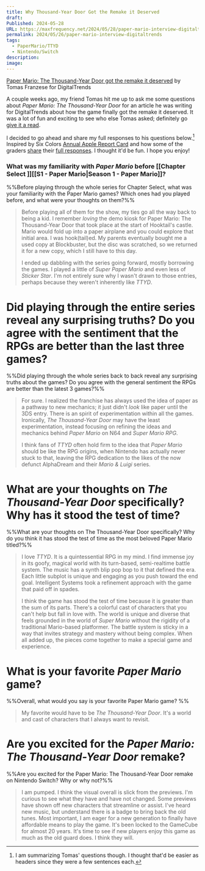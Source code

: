 ```yaml
---
title: Why Thousand-Year Door Got the Remake it Deserved
draft: 
Published: 2024-05-28
URL: https://maxfrequency.net/2024/05/28/paper-mario-interview-digitaltrends
permalink: 2024/05/26/paper-mario-interview-digitaltrends
tags:
  - PaperMario/TTYD
  - Nintendo/Switch
description: 
image:
---
```

[Paper Mario: The Thousand-Year Door got the remake it deserved](https://www.digitaltrends.com/gaming/paper-mario-the-thousand-year-door-retrospective/) by Tomas Franzese for DigitalTrends

A couple weeks ago, my friend Tomas hit me up to ask me some questions about *Paper Mario: The Thousand-Year Door* for an article he was writing for DigitalTrends about how the game finally got the remake it deserved. It was a lot of fun and exciting to see who else Tomas asked; definitely go [give it a read](https://www.digitaltrends.com/gaming/paper-mario-the-thousand-year-door-retrospective/).

I decided to go ahead and share my full responses to his questions below.[^1] Inspired by Six Colors [Annual Apple Report Card](https://sixcolors.com/post/2024/02/apple-in-2023-the-six-colors-report-card/) and how some of the graders [share](https://daringfireball.net/2024/03/my_2023_apple_report_card) their [full responses](https://512pixels.net/2024/02/my-2023-six-colors-report-card-replies/). I thought it'd be fun. I hope you enjoy!

### What was my familiarity with *Paper Mario* before [[Chapter Select ]][[S1 - Paper Mario|Season 1 - Paper Mario]]?

%%Before playing through the whole series for Chapter Select, what was your familiarity with the Paper Mario games? Which ones had you played before, and what were your thoughts on them?%%

> Before playing all of them for the show, my ties go all the way back to being a kid. I remember *loving* the demo kiosk for Paper Mario: The Thousand-Year Door that took place at the start of Hooktail's castle. Mario would fold up into a paper airplane and you could explore that initial area. I was hook(tail)ed. My parents eventually bought me a used copy at Blockbuster, but the disc was scratched, so we returned it for a new copy, which I still have to this day.
> 
> I ended up dabbling with the series going forward, mostly borrowing the games. I played a little of *Super Paper Mario* and even less of *Sticker Star*. I'm not entirely sure why I wasn't drawn to those entries, perhaps because they weren't inherently like *TTYD*. 
# Did playing through the entire series reveal any surprising truths? Do you agree with the sentiment that the RPGs are better than the last three games?

%%Did playing through the whole series back to back reveal any surprising truths about the games? Do you agree with the general sentiment the RPGs are better than the latest 3 games?%%

> For sure. I realized the franchise has always used the idea of paper as a pathway to new mechanics; it just didn't *look* like paper until the 3DS entry. There is an spirit of experimentation within all the games. Ironically, *The Thousand-Year Door* may have the least experimentation, instead focusing on refining the ideas and mechanics behind *Paper Mario* on N64 and *Super Mario RPG*. 
> 
> I think fans of *TTYD* often hold firm to the idea that *Paper Mario* should be like the RPG origins, when Nintendo has actually never stuck to that, leaving the RPG dedication to the likes of the now defunct AlphaDream and their *Mario & Luigi* series.

# What are your thoughts on *The Thousand-Year Door* specifically? Why has it stood the test of time?

%%What are your thoughts on The Thousand-Year Door specifically? Why do you think it has stood the test of time as the most beloved Paper Mario titled?%%

> I love *TTYD*. It is a quintessential RPG in my mind. I find immense joy in its goofy, magical world with its turn-based, semi-realtime battle system. The music has a synth blip pop bop to it that defined the era. Each little subplot is unique and engaging as you push toward the end goal. Intelligent Systems took a refinement approach with the game that paid off in spades.
> 
> I think the game has stood the test of time because it is greater than the sum of its parts. There's a colorful cast of characters that you can't help but fall in love with. The world is unique and diverse that feels grounded in the world of *Super Mario* without the rigidity of a traditional Mario-based platformer. The battle system is sticky in a way that invites strategy and mastery without being complex. When all added up, the pieces come together to make a special game and experience.

# What is your favorite *Paper Mario* game?

%%Overall, what would you say is your favorite Paper Mario game? %%

> My favorite would have to be *The Thousand-Year Door*. It's a world and cast of characters that I always want to revisit. 

# Are you excited for the *Paper Mario: The Thousand-Year Door* remake?

%%Are you excited for the Paper Mario: The Thousand-Year Door remake on Nintendo Switch? Why or why not?%%

> I am pumped. I think the visual overall is slick from the previews. I'm curious to see what they have and have not changed. Some previews have shown off new characters that streamline or assist. I've heard new music, but understand there is a badge to bring back the old tunes. Most important, I am eager for a new generation to finally have affordable means to play the game. It's been locked to the GameCube for almost 20 years. It's time to see if new players enjoy this game as much as the old guard does. I think they will.

[^1]: I am summarizing Tomas' questions though. I thought that'd be easier as headers since they were a few sentences each. 